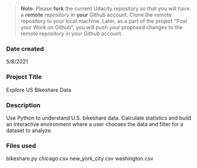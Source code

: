 >**Note**: Please **fork** the current Udacity repository so that you will have a **remote** repository in **your** Github account. Clone the remote repository to your local machine. Later, as a part of the project "Post your Work on Github", you will push your proposed changes to the remote repository in your Github account.

### Date created
5/8/2021

### Project Title
Explore US Bikeshare Data

### Description
Use Python to understand U.S. bikeshare data.
Calculate statistics and build an interactive environment where a user chooses the data and filter for a dataset to analyze.

### Files used
bikeshare.py
chicago.csv
new_york_city.csv
washington.csv
